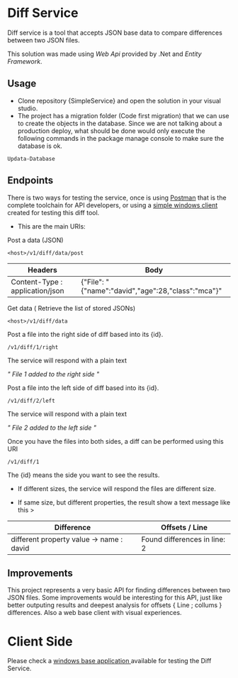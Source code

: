 # Diff Service
Diff service is a tool that accepts JSON base data to compare differences between two JSON files.

This solution was made using *Web Api* provided by .Net and *Entity Framework*.

<h2> Usage </h2>

- Clone repository {SimpleService} and open the solution in your visual studio.
- The project has a migration folder (Code first migration) that we can use to create the objects in the database. Since we are not talking about a 
  production deploy, what should be done would only execute the following commands in the package manage console to make sure the database is ok.
```
Updata-Database
```
<h2> Endpoints </h2>

There is two ways for testing the service, once is using [Postman](https://www.getpostman.com/) that is the complete toolchain for API 
developers, or using a [simple windows client](https://github.com/erasmosoares/diffclient) created for testing this diff tool.

- This are the main URIs:

Post a data (JSON)

```
<host>/v1/diff/data/post
```

Headers | Body
------------ | -------------
Content-Type : application/json | {"File": "{\"name\":\"david\",\"age\":28,\"class\":\"mca\"}"

Get data ( Retrieve the list of stored JSONs)

```
<host>/v1/diff/data
```

Post a file into the right side of diff based into its {id}. 
```
/v1/diff/1/right
```
The service will respond with a plain text 

*" File 1 added to the right side "*

Post a file into the left side of diff based into its {id}. 
```
/v1/diff/2/left
```
The service will respond with a plain text 

*" File 2 added to the left side "*

Once you have the files into both sides, a diff can be performed using this URI
```
/v1/diff/1
```
The {id} means the side you want to see the results.

- If different sizes, the service will respond the files are different size.

- If same size, but different properties, the result show a text message like this >

Difference | Offsets / Line
------------ | -------------
different property value -> name : david | Found differences in line: 2

<h2> Improvements </h2>

This project represents a very basic API for finding differences between two JSON files. Some improvements would be interesting for
this API, just like better outputing results and deepest analysis for offsets { Line ; collums } differences. Also a web base client
with visual experiences.

# Client Side

Please check a [ windows base application ](https://github.com/erasmosoares/diffclient) available for testing the Diff Service.


